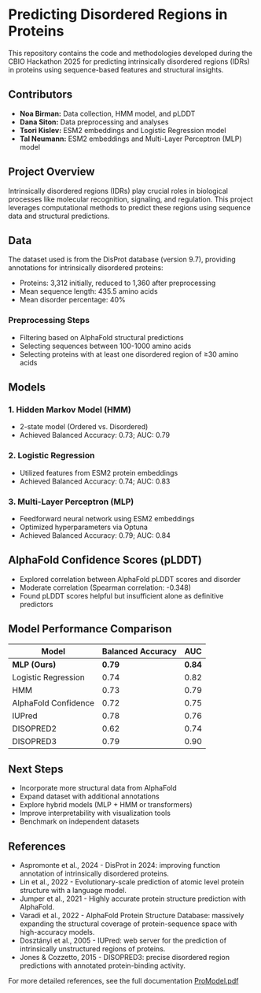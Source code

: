 # Predicting Disordered Regions in Proteins

This repository contains the code and methodologies developed during the CBIO Hackathon 2025 for predicting intrinsically disordered regions (IDRs) in proteins using sequence-based features and structural insights.

## Contributors
- **Noa Birman:** Data collection, HMM model, and pLDDT
- **Dana Siton:** Data preprocessing and analyses
- **Tsori Kislev:** ESM2 embeddings and Logistic Regression model
- **Tal Neumann:** ESM2 embeddings and Multi-Layer Perceptron (MLP) model

## Project Overview

Intrinsically disordered regions (IDRs) play crucial roles in biological processes like molecular recognition, signaling, and regulation. This project leverages computational methods to predict these regions using sequence data and structural predictions.

## Data

The dataset used is from the DisProt database (version 9.7), providing annotations for intrinsically disordered proteins:
- Proteins: 3,312 initially, reduced to 1,360 after preprocessing
- Mean sequence length: 435.5 amino acids
- Mean disorder percentage: 40%

### Preprocessing Steps
- Filtering based on AlphaFold structural predictions
- Selecting sequences between 100-1000 amino acids
- Selecting proteins with at least one disordered region of ≥30 amino acids

## Models

### 1. Hidden Markov Model (HMM)
- 2-state model (Ordered vs. Disordered)
- Achieved Balanced Accuracy: 0.73; AUC: 0.79

### 2. Logistic Regression
- Utilized features from ESM2 protein embeddings
- Achieved Balanced Accuracy: 0.74; AUC: 0.83

### 3. Multi-Layer Perceptron (MLP)
- Feedforward neural network using ESM2 embeddings
- Optimized hyperparameters via Optuna
- Achieved Balanced Accuracy: 0.79; AUC: 0.84

## AlphaFold Confidence Scores (pLDDT)
- Explored correlation between AlphaFold pLDDT scores and disorder
- Moderate correlation (Spearman correlation: -0.348)
- Found pLDDT scores helpful but insufficient alone as definitive predictors

## Model Performance Comparison

| Model                  | Balanced Accuracy | AUC  |
|------------------------|-------------------|------|
| **MLP (Ours)**         | **0.79**          | **0.84** |
| Logistic Regression    | 0.74              | 0.82 |
| HMM                    | 0.73              | 0.79 |
| AlphaFold Confidence   | 0.72              | 0.75 |
| IUPred                 | 0.78              | 0.76 |
| DISOPRED2              | 0.62              | 0.74 |
| DISOPRED3              | 0.79              | 0.90 |

## Next Steps
- Incorporate more structural data from AlphaFold
- Expand dataset with additional annotations
- Explore hybrid models (MLP + HMM or transformers)
- Improve interpretability with visualization tools
- Benchmark on independent datasets

## References

- Aspromonte et al., 2024 - DisProt in 2024: improving function annotation of intrinsically disordered proteins.
- Lin et al., 2022 - Evolutionary-scale prediction of atomic level protein structure with a language model.
- Jumper et al., 2021 - Highly accurate protein structure prediction with AlphaFold.
- Varadi et al., 2022 - AlphaFold Protein Structure Database: massively expanding the structural coverage of protein-sequence space with high-accuracy models.
- Dosztányi et al., 2005 - IUPred: web server for the prediction of intrinsically unstructured regions of proteins.
- Jones & Cozzetto, 2015 - DISOPRED3: precise disordered region predictions with annotated protein-binding activity.

For more detailed references, see the full documentation 
[ProModel.pdf](https://github.com/user-attachments/files/19824792/ProModel.pdf)
